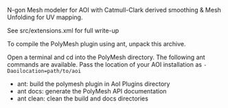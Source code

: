 N-gon Mesh modeler for AOI with Catmull-Clark derived smoothing & 
Mesh Unfolding for UV mapping.

See src/extensions.xml for full write-up

To compile the PolyMesh plugin using ant, unpack this archive.


Open a terminal and cd into the PolyMesh directory. The following ant
commands are available. Pass the location of your AOI installation as
`-Daoilocation=path/to/aoi`

- ant: build the polymesh plugin in AoI Plugins directory
- ant docs: generate the PolyMesh API documentation
- ant clean: clean the build and docs directories
